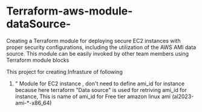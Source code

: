 # Terraform-aws-module-dataSource-
Creating a Terraform module for deploying secure EC2 instances with proper security configurations, including the utilization of the AWS AMI data source. This module can be easily invoked by other team members using Terraform module blocks

This project for creating Infrasture of following 

1. " Module for EC2 instance , don't need to define ami_id for instance because here terraform "Data source" is used for retriving ami_id for instance,
  This is name of ami_id for Free tier amazon linux ami (al2023-ami-*-x86_64)
